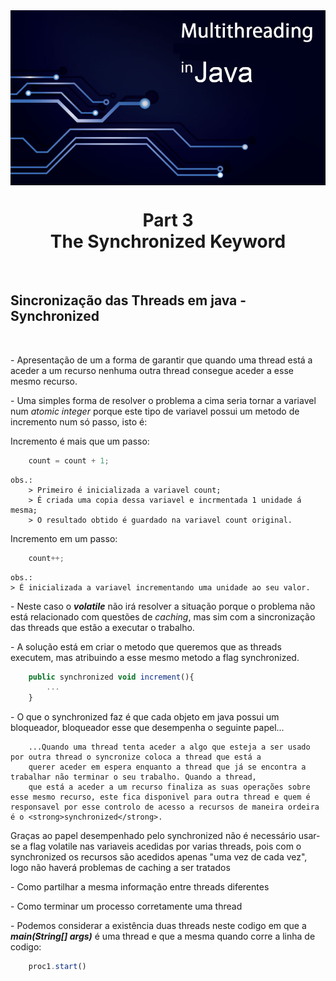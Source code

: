 <img src="../READMEs_sorces/Multithreading-Java.png" alt="Sistemas Distribuidos - Rafael Alves" align="center"/>

<h1 align="center">Part 3<br>The Synchronized Keyword</h1>
<br>
<h2>Sincronização das Threads em java - Synchronized</h2><br>


<p> - Apresentação de um a forma de garantir que quando uma thread está a aceder a um recurso nenhuma outra thread consegue aceder a esse mesmo recurso.</p>

<p> - Uma simples forma de resolver o problema a cima seria tornar a variavel num <em>atomic integer</em> porque este tipo de variavel possui um metodo de incremento num só passo, isto é:<br>

Incremento é mais que um passo:
```javascript
	count = count + 1;
```
	obs.: 
        > Primeiro é inicializada a variavel count;
	    > É criada uma copia dessa variavel e incrmentada 1 unidade á mesma;
	    > O resultado obtido é guardado na variavel count original.


Incremento em um passo:
```javascript
	count++;
```
	obs.: 
    > É inicializada a variavel incrementando uma unidade ao seu valor.




<p>- Neste caso o <strong><em>volatile</em></strong> não irá resolver a situação porque o problema não está relacionado com questões de <em>caching</em>, mas sim com a sincronização das threads que estão a executar o trabalho.</p>

<p>- A solução está em criar o metodo que queremos que as threads executem, mas atribuindo a esse mesmo metodo a flag synchronized.</p>

```javascript
    public synchronized void increment(){
        ...
    }
```

<p>- O que o synchronized faz é que cada objeto em java possui um bloqueador, bloqueador esse que desempenha o seguinte papel...<br>

        ...Quando uma thread tenta aceder a algo que esteja a ser usado por outra thread o syncronize coloca a thread que está a 
        querer aceder em espera enquanto a thread que já se encontra a trabalhar não terminar o seu trabalho. Quando a thread, 
        que está a aceder a um recurso finaliza as suas operações sobre esse mesmo recurso, este fica disponivel para outra thread e quem é responsavel por esse controlo de acesso a recursos de maneira ordeira é o <strong>synchronized</strong>.

<p>Graças ao papel desempenhado pelo synchronized não é necessário usar-se a flag volatile nas variaveis acedidas por varias threads, pois com o synchronized os recursos são acedidos apenas "uma vez de cada vez", logo não haverá problemas de caching a ser tratados</p>


















<p>- Como partilhar a mesma informação entre threads diferentes<br></p>
<p>- Como terminar um processo corretamente uma thread<br></p>
<p>- Podemos considerar a existência duas threads neste codigo em que a <strong><em>main(String[] args)</em></strong> é uma thread e que a mesma quando corre a linha de codigo: <br></p>

```javascript
    proc1.start()
```
<br>